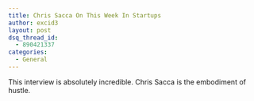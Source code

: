 ```yaml
---
title: Chris Sacca On This Week In Startups
author: excid3
layout: post
dsq_thread_id:
  - 890421337
categories:
  - General
---
```

This interview is absolutely incredible. Chris Sacca is the embodiment of hustle.


